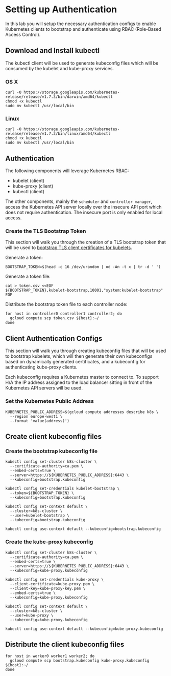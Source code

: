 # Setting up Authentication

In this lab you will setup the necessary authentication configs to enable Kubernetes clients to bootstrap and authenticate using RBAC (Role-Based Access Control).

## Download and Install kubectl

The kubectl client will be used to generate kubeconfig files which will be consumed by the kubelet and kube-proxy services.

### OS X

```
curl -O https://storage.googleapis.com/kubernetes-release/release/v1.7.3/bin/darwin/amd64/kubectl
chmod +x kubectl
sudo mv kubectl /usr/local/bin
```

### Linux

```
curl -O https://storage.googleapis.com/kubernetes-release/release/v1.7.3/bin/linux/amd64/kubectl
chmod +x kubectl
sudo mv kubectl /usr/local/bin
```

## Authentication

The following components will leverage Kubernetes RBAC:

* kubelet (client)
* kube-proxy (client)
* kubectl (client)

The other components, mainly the `scheduler` and `controller manager`, access the Kubernetes API server locally over the insecure API port which does not require authentication. The insecure port is only enabled for local access.

### Create the TLS Bootstrap Token

This section will walk you through the creation of a TLS bootstrap token that will be used to [bootstrap TLS client certificates for kubelets](https://kubernetes.io/docs/admin/kubelet-tls-bootstrapping/).

Generate a token:

```
BOOTSTRAP_TOKEN=$(head -c 16 /dev/urandom | od -An -t x | tr -d ' ')
```

Generate a token file:

```
cat > token.csv <<EOF
${BOOTSTRAP_TOKEN},kubelet-bootstrap,10001,"system:kubelet-bootstrap"
EOF
```

Distribute the bootstrap token file to each controller node:

```
for host in controller0 controller1 controller2; do
  gcloud compute scp token.csv ${host}:~/
done
```

## Client Authentication Configs

This section will walk you through creating kubeconfig files that will be used to bootstrap kubelets, which will then generate their own kubeconfigs based on dynamically generated certificates, and a kubeconfig for authenticating kube-proxy clients.

Each kubeconfig requires a Kubernetes master to connect to. To support H/A the IP address assigned to the load balancer sitting in front of the Kubernetes API servers will be used.

### Set the Kubernetes Public Address

```
KUBERNETES_PUBLIC_ADDRESS=$(gcloud compute addresses describe k8s \
  --region europe-west1 \
  --format 'value(address)')
```

## Create client kubeconfig files

### Create the bootstrap kubeconfig file

```
kubectl config set-cluster k8s-cluster \
  --certificate-authority=ca.pem \
  --embed-certs=true \
  --server=https://${KUBERNETES_PUBLIC_ADDRESS}:6443 \
  --kubeconfig=bootstrap.kubeconfig
```

```
kubectl config set-credentials kubelet-bootstrap \
  --token=${BOOTSTRAP_TOKEN} \
  --kubeconfig=bootstrap.kubeconfig
```

```
kubectl config set-context default \
  --cluster=k8s-cluster \
  --user=kubelet-bootstrap \
  --kubeconfig=bootstrap.kubeconfig
```

```
kubectl config use-context default --kubeconfig=bootstrap.kubeconfig
```

### Create the kube-proxy kubeconfig


```
kubectl config set-cluster k8s-cluster \
  --certificate-authority=ca.pem \
  --embed-certs=true \
  --server=https://${KUBERNETES_PUBLIC_ADDRESS}:6443 \
  --kubeconfig=kube-proxy.kubeconfig
```

```
kubectl config set-credentials kube-proxy \
  --client-certificate=kube-proxy.pem \
  --client-key=kube-proxy-key.pem \
  --embed-certs=true \
  --kubeconfig=kube-proxy.kubeconfig
```

```
kubectl config set-context default \
  --cluster=k8s-cluster \
  --user=kube-proxy \
  --kubeconfig=kube-proxy.kubeconfig
```

```
kubectl config use-context default --kubeconfig=kube-proxy.kubeconfig
```

## Distribute the client kubeconfig files

```
for host in worker0 worker1 worker2; do
  gcloud compute scp bootstrap.kubeconfig kube-proxy.kubeconfig ${host}:~/
done
```
